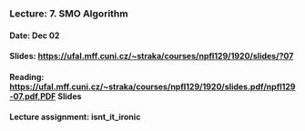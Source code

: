 ### Lecture: 7. SMO Algorithm
#### Date: Dec 02
#### Slides: https://ufal.mff.cuni.cz/~straka/courses/npfl129/1920/slides/?07
#### Reading: https://ufal.mff.cuni.cz/~straka/courses/npfl129/1920/slides.pdf/npfl129-07.pdf,PDF Slides
#### Lecture assignment: isnt_it_ironic
